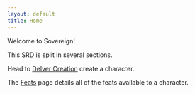 ```yaml
---
layout: default
title: Home
---
```


Welcome to Sovereign!

This SRD is split in several sections.

Head to [Delver Creation](/delver-creation) create a character.

The [Feats](/feats) page details all of the feats available to a character.
